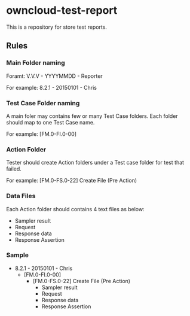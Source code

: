 # owncloud-test-report
This is a repository for store test reports.

## Rules
### Main Folder naming
Foramt: V.V.V - YYYYMMDD - Reporter

For example: 8.2.1 - 20150101 - Chris

### Test Case Folder naming
A main foler may contains few or many Test Case folders.
Each folder should map to one Test Case name.

For example: [FM.0-FI.0-00]

### Action Folder
Tester should create Action folders under a Test case folder for test that failed.

For example: [FM.0-FS.0-22] Create File (Pre Action)

### Data Files
Each Action folder should contains 4 text files as below:
* Sampler result
* Request
* Response data
* Response Assertion

### Sample
* 8.2.1 - 20150101 - Chris
    * [FM.0-FI.0-00]
        * [FM.0-FS.0-22] Create File (Pre Action)
            * Sampler result
            * Request
            * Response data
            * Response Assertion
